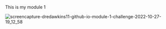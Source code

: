 This is my module 1

![screencapture-dredawkins11-github-io-module-1-challenge-2022-10-27-19_12_58](https://user-images.githubusercontent.com/63630450/198420489-f862187e-ab16-4a80-b245-84bade18a397.png)
